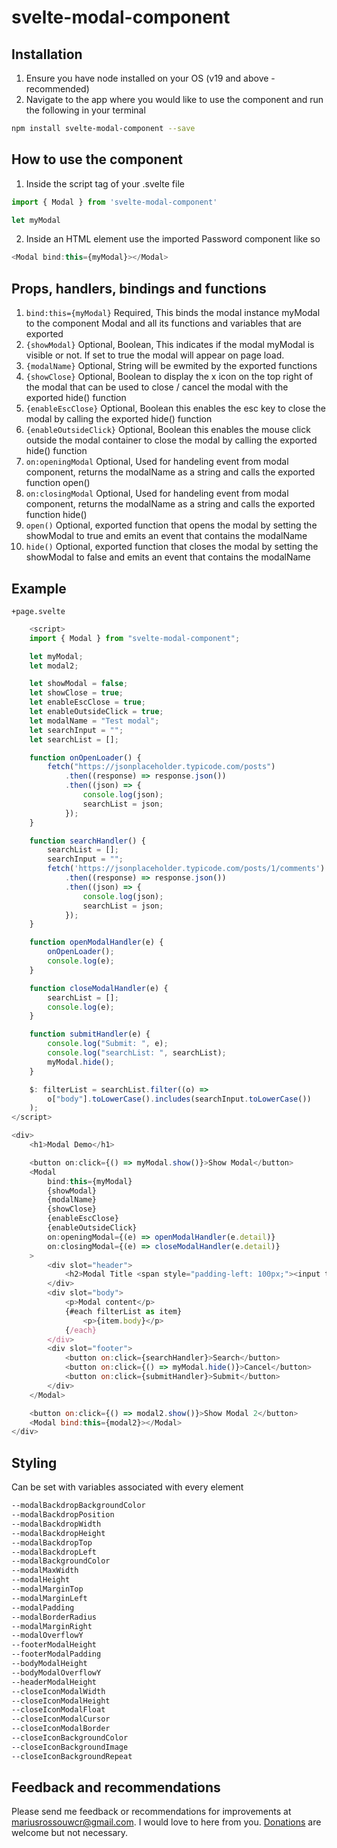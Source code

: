 # svelte-modal-component

## Installation

1. Ensure you have node installed on your OS (v19 and above - recommended)
2. Navigate to the app where you would like to use the component and run the following in your terminal
```bash
npm install svelte-modal-component --save
```

## How to use the component

1. Inside the script tag of your .svelte file 
```javascript
import { Modal } from 'svelte-modal-component'

let myModal
```
2. Inside an HTML element use the imported Password component like so
```javascript
<Modal bind:this={myModal}></Modal>

```

## Props, handlers, bindings and functions
1. ```bind:this={myModal}``` Required, This binds the modal instance myModal to the component Modal and all its functions and variables that are exported
2. ```{showModal}``` Optional, Boolean, This indicates if the modal myModal is visible or not. If set to true the modal will appear on page load.
3. ```{modalName}``` Optional, String will be ewmited by the exported functions
4. ```{showClose}``` Optional, Boolean to display the x icon on the top right of the modal that can be used to close / cancel the modal with the exported hide() function
5. ```{enableEscClose}``` Optional, Boolean this enables the esc key to close the modal by calling the exported hide() function
6. ```{enableOutsideClick}``` Optional, Boolean this enables the mouse click outside the modal container to close the modal by calling the exported hide() function
7. ```on:openingModal``` Optional, Used for handeling event from modal component, returns the modalName as a string and calls the exported function open()
8. ```on:closingModal``` Optional, Used for handeling event from modal component, returns the modalName as a string and calls the exported function hide()
9. ```open()``` Optional, exported function that opens the modal by setting the showModal to true and emits an event that contains the modalName
10. ```hide()``` Optional, exported function that closes the modal by setting the showModal to false and emits an event that contains the modalName


## Example
```+page.svelte```
``` javascript
    <script>
    import { Modal } from "svelte-modal-component";

    let myModal;
    let modal2;

    let showModal = false;
    let showClose = true;
    let enableEscClose = true;
    let enableOutsideClick = true;
    let modalName = "Test modal";
    let searchInput = "";
    let searchList = [];

    function onOpenLoader() {
        fetch("https://jsonplaceholder.typicode.com/posts")
            .then((response) => response.json())
            .then((json) => {
                console.log(json);
                searchList = json;
            });
    }

    function searchHandler() {
        searchList = [];
        searchInput = "";
        fetch('https://jsonplaceholder.typicode.com/posts/1/comments')
            .then((response) => response.json())
            .then((json) => {
                console.log(json);
                searchList = json;
            });
    }

    function openModalHandler(e) {
        onOpenLoader();
        console.log(e);
    }

    function closeModalHandler(e) {
        searchList = [];
        console.log(e);
    }

    function submitHandler(e) {
        console.log("Submit: ", e);
        console.log("searchList: ", searchList);
        myModal.hide();
    }

    $: filterList = searchList.filter((o) =>
        o["body"].toLowerCase().includes(searchInput.toLowerCase())
    );
</script>

<div>
    <h1>Modal Demo</h1>

    <button on:click={() => myModal.show()}>Show Modal</button>
    <Modal
        bind:this={myModal}
        {showModal}
        {modalName}
        {showClose}
        {enableEscClose}
        {enableOutsideClick}
        on:openingModal={(e) => openModalHandler(e.detail)}
        on:closingModal={(e) => closeModalHandler(e.detail)}
    >
        <div slot="header">
            <h2>Modal Title <span style="padding-left: 100px;"><input type="text" placeholder="Search" bind:value={searchInput} /></span></h2>
        </div>
        <div slot="body">
            <p>Modal content</p>
            {#each filterList as item}
                <p>{item.body}</p>
            {/each}
        </div>
        <div slot="footer">
            <button on:click={searchHandler}>Search</button>
            <button on:click={() => myModal.hide()}>Cancel</button>
            <button on:click={submitHandler}>Submit</button>
        </div>
    </Modal>

    <button on:click={() => modal2.show()}>Show Modal 2</button>
    <Modal bind:this={modal2}></Modal>
</div>

```


## Styling
Can be set with variables associated with every element
```css
--modalBackdropBackgroundColor
--modalBackdropPosition
--modalBackdropWidth
--modalBackdropHeight
--modalBackdropTop
--modalBackdropLeft
--modalBackgroundColor
--modalMaxWidth
--modalHeight
--modalMarginTop
--modalMarginLeft
--modalPadding
--modalBorderRadius
--modalMarginRight
--modalOverflowY
--footerModalHeight
--footerModalPadding
--bodyModalHeight
--bodyModalOverflowY
--headerModalHeight
--closeIconModalWidth
--closeIconModalHeight
--closeIconModalFloat
--closeIconModalCursor
--closeIconModalBorder
--closeIconBackgroundColor
--closeIconBackgroundImage
--closeIconBackgroundRepeat
```

## Feedback and recommendations
Please send me feedback or recommendations for improvements at mariusrossouwcr@gmail.com. I would love to here from you. [Donations](https://www.paypal.com/paypalme/MariusFRossouw) are welcome but not necessary.



